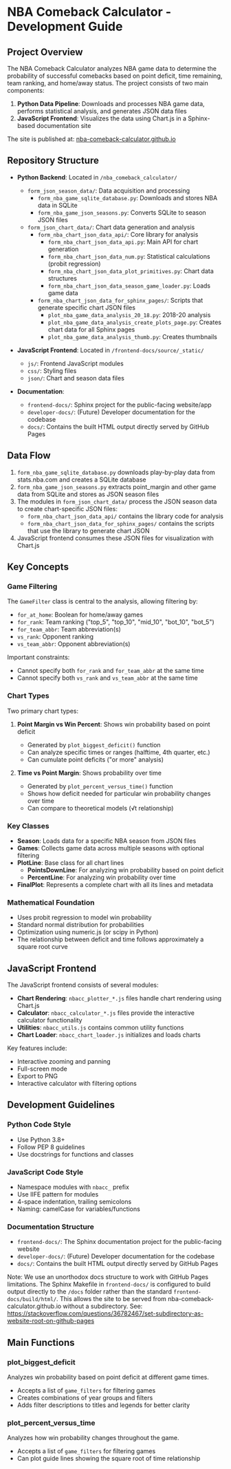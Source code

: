 # NBA Comeback Calculator - Development Guide

## Project Overview

The NBA Comeback Calculator analyzes NBA game data to determine the probability of successful comebacks based on point deficit, time remaining, team ranking, and home/away status. The project consists of two main components:

1. **Python Data Pipeline**: Downloads and processes NBA game data, performs statistical analysis, and generates JSON data files
2. **JavaScript Frontend**: Visualizes the data using Chart.js in a Sphinx-based documentation site

The site is published at: [nba-comeback-calculator.github.io](https://nba-comeback-calculator.github.io)

## Repository Structure

- **Python Backend**: Located in `/nba_comeback_calculator/`
  - `form_json_season_data/`: Data acquisition and processing
    - `form_nba_game_sqlite_database.py`: Downloads and stores NBA data in SQLite
    - `form_nba_game_json_seasons.py`: Converts SQLite to season JSON files
  - `form_json_chart_data/`: Chart data generation and analysis
    - `form_nba_chart_json_data_api/`: Core library for analysis
      - `form_nba_chart_json_data_api.py`: Main API for chart generation
      - `form_nba_chart_json_data_num.py`: Statistical calculations (probit regression)
      - `form_nba_chart_json_data_plot_primitives.py`: Chart data structures
      - `form_nba_chart_json_data_season_game_loader.py`: Loads game data
    - `form_nba_chart_json_data_for_sphinx_pages/`: Scripts that generate specific chart JSON files
      - `plot_nba_game_data_analysis_20_18.py`: 2018-20 analysis
      - `plot_nba_game_data_analysis_create_plots_page.py`: Creates chart data for all Sphinx pages
      - `plot_nba_game_data_analysis_thumb.py`: Creates thumbnails

- **JavaScript Frontend**: Located in `/frontend-docs/source/_static/`
  - `js/`: Frontend JavaScript modules
  - `css/`: Styling files
  - `json/`: Chart and season data files

- **Documentation**:
  - `frontend-docs/`: Sphinx project for the public-facing website/app
  - `developer-docs/`: (Future) Developer documentation for the codebase
  - `docs/`: Contains the built HTML output directly served by GitHub Pages

## Data Flow

1. `form_nba_game_sqlite_database.py` downloads play-by-play data from stats.nba.com and creates a SQLite database
2. `form_nba_game_json_seasons.py` extracts point_margin and other game data from SQLite and stores as JSON season files
3. The modules in `form_json_chart_data/` process the JSON season data to create chart-specific JSON files:
   - `form_nba_chart_json_data_api/` contains the library code for analysis
   - `form_nba_chart_json_data_for_sphinx_pages/` contains the scripts that use the library to generate chart JSON
4. JavaScript frontend consumes these JSON files for visualization with Chart.js

## Key Concepts

### Game Filtering

The `GameFilter` class is central to the analysis, allowing filtering by:

- `for_at_home`: Boolean for home/away games
- `for_rank`: Team ranking ("top_5", "top_10", "mid_10", "bot_10", "bot_5")
- `for_team_abbr`: Team abbreviation(s)
- `vs_rank`: Opponent ranking
- `vs_team_abbr`: Opponent abbreviation(s)

Important constraints:
- Cannot specify both `for_rank` and `for_team_abbr` at the same time
- Cannot specify both `vs_rank` and `vs_team_abbr` at the same time

### Chart Types

Two primary chart types:
1. **Point Margin vs Win Percent**: Shows win probability based on point deficit
   - Generated by `plot_biggest_deficit()` function
   - Can analyze specific times or ranges (halftime, 4th quarter, etc.)
   - Can cumulate point deficits ("or more" analysis)

2. **Time vs Point Margin**: Shows probability over time
   - Generated by `plot_percent_versus_time()` function
   - Shows how deficit needed for particular win probability changes over time
   - Can compare to theoretical models (√t relationship)

### Key Classes

- **Season**: Loads data for a specific NBA season from JSON files
- **Games**: Collects game data across multiple seasons with optional filtering
- **PlotLine**: Base class for all chart lines
  - **PointsDownLine**: For analyzing win probability based on point deficit
  - **PercentLine**: For analyzing win probability over time
- **FinalPlot**: Represents a complete chart with all its lines and metadata

### Mathematical Foundation

- Uses probit regression to model win probability
- Standard normal distribution for probabilities
- Optimization using numeric.js (or scipy in Python)
- The relationship between deficit and time follows approximately a square root curve

## JavaScript Frontend

The JavaScript frontend consists of several modules:

- **Chart Rendering**: `nbacc_plotter_*.js` files handle chart rendering using Chart.js
- **Calculator**: `nbacc_calculator_*.js` files provide the interactive calculator functionality
- **Utilities**: `nbacc_utils.js` contains common utility functions
- **Chart Loader**: `nbacc_chart_loader.js` initializes and loads charts

Key features include:
- Interactive zooming and panning
- Full-screen mode
- Export to PNG
- Interactive calculator with filtering options

## Development Guidelines

### Python Code Style
- Use Python 3.8+
- Follow PEP 8 guidelines
- Use docstrings for functions and classes

### JavaScript Code Style
- Namespace modules with `nbacc_` prefix
- Use IIFE pattern for modules
- 4-space indentation, trailing semicolons
- Naming: camelCase for variables/functions

### Documentation Structure
- `frontend-docs/`: The Sphinx documentation project for the public-facing website
- `developer-docs/`: (Future) Developer documentation for the codebase
- `docs/`: Contains the built HTML output directly served by GitHub Pages

Note: We use an unorthodox docs structure to work with GitHub Pages limitations.
The Sphinx Makefile in `frontend-docs/` is configured to build output directly to the `/docs` folder 
rather than the standard `frontend-docs/build/html/`. This allows the site to be served from 
nba-comeback-calculator.github.io without a subdirectory.
See: https://stackoverflow.com/questions/36782467/set-subdirectory-as-website-root-on-github-pages

## Main Functions

### plot_biggest_deficit
Analyzes win probability based on point deficit at different game times.
- Accepts a list of `game_filters` for filtering games
- Creates combinations of year groups and filters
- Adds filter descriptions to titles and legends for better clarity

### plot_percent_versus_time
Analyzes how win probability changes throughout the game.
- Accepts a list of `game_filters` for filtering games
- Can plot guide lines showing the square root of time relationship